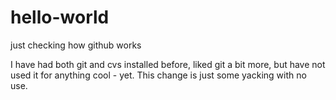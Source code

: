 # hello-world
just checking how github works

I have had both git and cvs installed before, liked git a bit more, but have not used it for anything cool - yet.
This change is just some yacking with no use.
